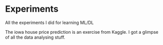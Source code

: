# Experiments
All the experiments I did for learning ML/DL

The iowa house price prediction is an exercise from Kaggle. I got a glimpse of all the data analysing stuff.
